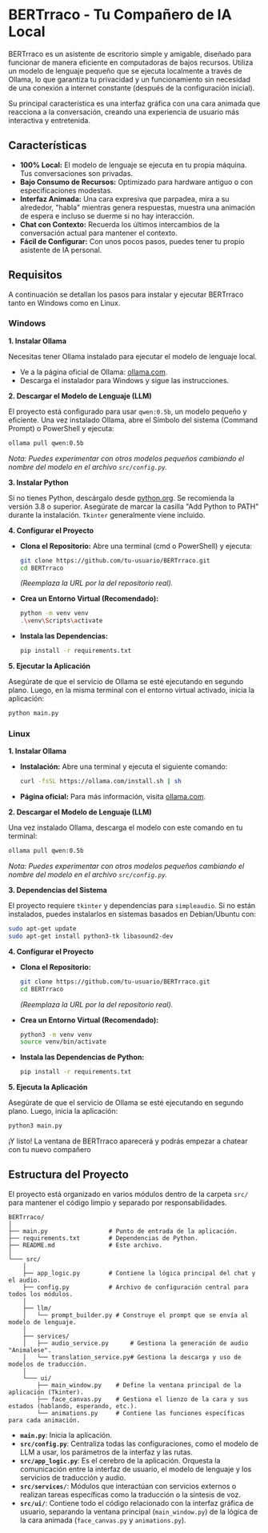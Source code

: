 # BERTrraco - Tu Compañero de IA Local

BERTrraco es un asistente de escritorio simple y amigable, diseñado para funcionar de manera eficiente en computadoras de bajos recursos. Utiliza un modelo de lenguaje pequeño que se ejecuta localmente a través de Ollama, lo que garantiza tu privacidad y un funcionamiento sin necesidad de una conexión a internet constante (después de la configuración inicial).

Su principal característica es una interfaz gráfica con una cara animada que reacciona a la conversación, creando una experiencia de usuario más interactiva y entretenida.

## Características

*   **100% Local:** El modelo de lenguaje se ejecuta en tu propia máquina. Tus conversaciones son privadas.
*   **Bajo Consumo de Recursos:** Optimizado para hardware antiguo o con especificaciones modestas.
*   **Interfaz Animada:** Una cara expresiva que parpadea, mira a su alrededor, "habla" mientras genera respuestas, muestra una animación de espera e incluso se duerme si no hay interacción.
*   **Chat con Contexto:** Recuerda los últimos intercambios de la conversación actual para mantener el contexto.
*   **Fácil de Configurar:** Con unos pocos pasos, puedes tener tu propio asistente de IA personal.

## Requisitos

A continuación se detallan los pasos para instalar y ejecutar BERTrraco tanto en Windows como en Linux.

### Windows

**1. Instalar Ollama**

Necesitas tener Ollama instalado para ejecutar el modelo de lenguaje local.
*   Ve a la página oficial de Ollama: [ollama.com](https://ollama.com/).
*   Descarga el instalador para Windows y sigue las instrucciones.

**2. Descargar el Modelo de Lenguaje (LLM)**

El proyecto está configurado para usar `qwen:0.5b`, un modelo pequeño y eficiente. Una vez instalado Ollama, abre el Símbolo del sistema (Command Prompt) o PowerShell y ejecuta:
```bash
ollama pull qwen:0.5b
```
*Nota: Puedes experimentar con otros modelos pequeños cambiando el nombre del modelo en el archivo `src/config.py`.*

**3. Instalar Python**

Si no tienes Python, descárgalo desde [python.org](https://www.python.org/). Se recomienda la versión 3.8 o superior. Asegúrate de marcar la casilla "Add Python to PATH" durante la instalación. `Tkinter` generalmente viene incluido.

**4. Configurar el Proyecto**

*   **Clona el Repositorio:** Abre una terminal (cmd o PowerShell) y ejecuta:
    ```bash
    git clone https://github.com/tu-usuario/BERTrraco.git
    cd BERTrraco
    ```
    *(Reemplaza la URL por la del repositorio real).*

*   **Crea un Entorno Virtual (Recomendado):**
    ```bash
    python -m venv venv
    .\venv\Scripts\activate
    ```

*   **Instala las Dependencias:**
    ```bash
    pip install -r requirements.txt
    ```

**5. Ejecutar la Aplicación**

Asegúrate de que el servicio de Ollama se esté ejecutando en segundo plano. Luego, en la misma terminal con el entorno virtual activado, inicia la aplicación:
```bash
python main.py
```

### Linux

**1. Instalar Ollama**

*   **Instalación:** Abre una terminal y ejecuta el siguiente comando:
    ```bash
    curl -fsSL https://ollama.com/install.sh | sh
    ```
*   **Página oficial:** Para más información, visita [ollama.com](https://ollama.com/).

**2. Descargar el Modelo de Lenguaje (LLM)**

Una vez instalado Ollama, descarga el modelo con este comando en tu terminal:
```bash
ollama pull qwen:0.5b
```
*Nota: Puedes experimentar con otros modelos pequeños cambiando el nombre del modelo en el archivo `src/config.py`.*

**3. Dependencias del Sistema**

El proyecto requiere `tkinter` y dependencias para `simpleaudio`. Si no están instalados, puedes instalarlos en sistemas basados en Debian/Ubuntu con:
```bash
sudo apt-get update
sudo apt-get install python3-tk libasound2-dev
```

**4. Configurar el Proyecto**

*   **Clona el Repositorio:**
    ```bash
    git clone https://github.com/tu-usuario/BERTrraco.git
    cd BERTrraco
    ```
    *(Reemplaza la URL por la del repositorio real).*

*   **Crea un Entorno Virtual (Recomendado):**
    ```bash
    python3 -m venv venv
    source venv/bin/activate
    ```

*   **Instala las Dependencias de Python:**
    ```bash
    pip install -r requirements.txt
    ```

**5. Ejecuta la Aplicación**

Asegúrate de que el servicio de Ollama se esté ejecutando en segundo plano. Luego, inicia la aplicación:

```bash
python3 main.py
```

¡Y listo! La ventana de BERTrraco aparecerá y podrás empezar a chatear con tu nuevo compañero


## Estructura del Proyecto

El proyecto está organizado en varios módulos dentro de la carpeta `src/` para mantener el código limpio y separado por responsabilidades.

```
BERTrraco/
│
├── main.py                 # Punto de entrada de la aplicación.
├── requirements.txt        # Dependencias de Python.
├── README.md               # Este archivo.
│
└─── src/
    │
    ├── app_logic.py        # Contiene la lógica principal del chat y el audio.
    ├── config.py           # Archivo de configuración central para todos los módulos.
    │
    ├── llm/
    │   └── prompt_builder.py # Construye el prompt que se envía al modelo de lenguaje.
    │
    ├── services/
    │   ├── audio_service.py      # Gestiona la generación de audio "Animalese".
    │   └── translation_service.py# Gestiona la descarga y uso de modelos de traducción.
    │
    └─── ui/
        ├── main_window.py    # Define la ventana principal de la aplicación (Tkinter).
        ├── face_canvas.py    # Gestiona el lienzo de la cara y sus estados (hablando, esperando, etc.).
        └── animations.py     # Contiene las funciones específicas para cada animación.
```

*   **`main.py`**: Inicia la aplicación.
*   **`src/config.py`**: Centraliza todas las configuraciones, como el modelo de LLM a usar, los parámetros de la interfaz y las rutas.
*   **`src/app_logic.py`**: Es el cerebro de la aplicación. Orquesta la comunicación entre la interfaz de usuario, el modelo de lenguaje y los servicios de traducción y audio.
*   **`src/services/`**: Módulos que interactúan con servicios externos o realizan tareas específicas como la traducción o la síntesis de voz.
*   **`src/ui/`**: Contiene todo el código relacionado con la interfaz gráfica de usuario, separando la ventana principal (`main_window.py`) de la lógica de la cara animada (`face_canvas.py` y `animations.py`).